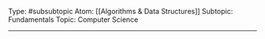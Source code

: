 Type: #subsubtopic 
Atom: [[Algorithms & Data Structures]]
Subtopic: Fundamentals
Topic: Computer Science

----

